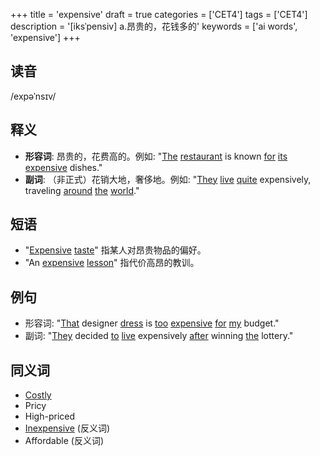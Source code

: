 +++
title = 'expensive'
draft = true
categories = ['CET4']
tags = ['CET4']
description = '[iksˈpensiv] a.昂贵的，花钱多的'
keywords = ['ai words', 'expensive']
+++

## 读音
/expəˈnsɪv/

## 释义
- **形容词**: 昂贵的，花费高的。例如: "[The](/post/the/) [restaurant](/post/restaurant/) is known [for](/post/for/) [its](/post/its/) [expensive](/post/expensive/) dishes."
- **副词**: （非正式）花销大地，奢侈地。例如: "[They](/post/they/) [live](/post/live/) [quite](/post/quite/) expensively, traveling [around](/post/around/) [the](/post/the/) [world](/post/world/)."

## 短语
- "[Expensive](/post/expensive/) [taste](/post/taste/)" 指某人对昂贵物品的偏好。
- "An [expensive](/post/expensive/) [lesson](/post/lesson/)" 指代价高昂的教训。

## 例句
- 形容词: "[That](/post/that/) designer [dress](/post/dress/) is [too](/post/too/) [expensive](/post/expensive/) [for](/post/for/) [my](/post/my/) budget."
- 副词: "[They](/post/they/) decided [to](/post/to/) [live](/post/live/) expensively [after](/post/after/) winning [the](/post/the/) lottery."

## 同义词
- [Costly](/post/costly/)
- Pricy
- High-priced
- [Inexpensive](/post/inexpensive/) (反义词)
- Affordable (反义词)
